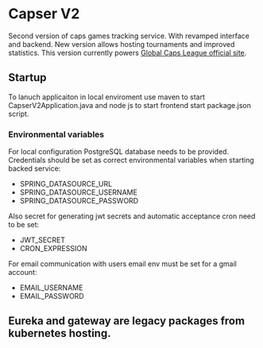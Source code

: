 # Capser V2

Second version of caps games tracking service. With revamped interface and backend. New version allows hosting tournaments and improved statistics.
This version currently powers [Global Caps League official site](https://globalcapsleague.com).

## Startup

To lanuch applicaiton in local enviroment use maven to start CapserV2Application.java and node js to start frontend start package.json script.

### Environmental variables

For local configuration PostgreSQL database needs to be provided. Credentials should be set as correct environmental variables when starting backed service:

- SPRING_DATASOURCE_URL
- SPRING_DATASOURCE_USERNAME
- SPRING_DATASOURCE_PASSWORD

Also secret for generating jwt secrets and automatic acceptance cron need to be set:

- JWT_SECRET
- CRON_EXPRESSION

For email communication with users email env must be set for a gmail account:

- EMAIL_USERNAME
- EMAIL_PASSWORD

## Eureka and gateway are legacy packages from kubernetes hosting.
